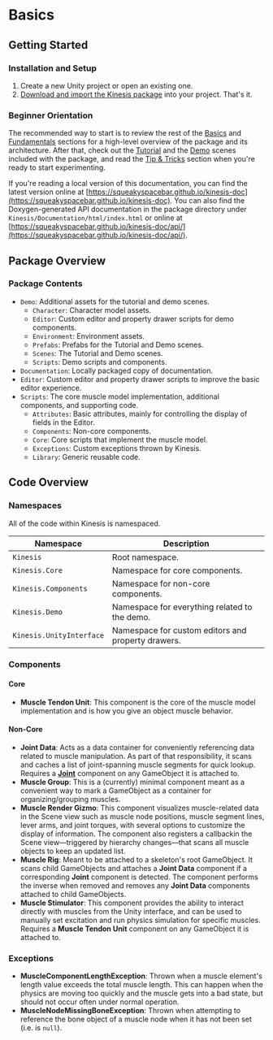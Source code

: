 # Basics

## Getting Started

### Installation and Setup

1. Create a new Unity project or open an existing one.
2. [Download and import the Kinesis package](https://docs.unity3d.com/Manual/upm-ui-import.html) into your project. That's it.

### Beginner Orientation

The recommended way to start is to review the rest of the [Basics](01-basics#basics) and [Fundamentals](02-fundamentals#fundamentals) sections for a high-level overview of the package and its architecture. After that, check out the [Tutorial](03-tutorial#tutorial) and the [Demo](05-demo-scene#demo-scene) scenes included with the package, and read the [Tip & Tricks](06-tips-&-tricks#tips-&-tricks) section when you're ready to start experimenting.

If you're reading a local version of this documentation, you can find the latest version online at [https://squeakyspacebar.github.io/kinesis-doc](https://squeakyspacebar.github.io/kinesis-doc). You can also find the Doxygen-generated API documentation in the package directory under `Kinesis/Documentation/html/index.html` or online at [https://squeakyspacebar.github.io/kinesis-doc/api/](https://squeakyspacebar.github.io/kinesis-doc/api/).

## Package Overview

### Package Contents

- `Demo`: Additional assets for the tutorial and demo scenes.
  - `Character`: Character model assets.
  - `Editor`: Custom editor and property drawer scripts for demo components.
  - `Environment`: Environment assets.
  - `Prefabs`: Prefabs for the Tutorial and Demo scenes.
  - `Scenes`: The Tutorial and Demo scenes.
  - `Scripts`: Demo scripts and components.
- `Documentation`: Locally packaged copy of documentation.
- `Editor`: Custom editor and property drawer scripts to improve the basic editor experience.
- `Scripts`: The core muscle model implementation, additional components, and supporting code.
  - `Attributes`: Basic attributes, mainly for controlling the display of fields in the Editor.
  - `Components`: Non-core components.
  - `Core`: Core scripts that implement the muscle model.
  - `Exceptions`: Custom exceptions thrown by Kinesis.
  - `Library`: Generic reusable code.

## Code Overview

### Namespaces

All of the code within Kinesis is namespaced.

| Namespace                | Description                                        |
| ------------------------ | -------------------------------------------------- |
| `Kinesis`                | Root namespace.                                    |
| `Kinesis.Core`           | Namespace for core components.                     |
| `Kinesis.Components`     | Namespace for non-core components.                 |
| `Kinesis.Demo`           | Namespace for everything related to the demo.      |
| `Kinesis.UnityInterface` | Namespace for custom editors and property drawers. |

### Components

#### Core

- **Muscle Tendon Unit**: This component is the core of the muscle model implementation and is how you give an object muscle behavior.

#### Non-Core

- **Joint Data**: Acts as a data container for conveniently referencing data related to muscle manipulation. As part of that responsibility, it scans and caches a list of joint-spanning muscle segments for quick lookup. Requires a [**Joint**](https://docs.unity3d.com/Manual/Joints.html) component on any GameObject it is attached to.
- **Muscle Group**: This is a (currently) minimal component meant as a convenient way to mark a GameObject as a container for organizing/grouping muscles.
- **Muscle Render Gizmo**: This component visualizes muscle-related data in the Scene view such as muscle node positions, muscle segment lines, lever arms, and joint torques, with several options to customize the display of information. The component also registers a callbackin the Scene view—triggered by hierarchy changes—that scans all muscle objects to keep an updated list.
- **Muscle Rig**: Meant to be attached to a skeleton's root GameObject. It scans child GameObjects and attaches a **Joint Data** component if a corresponding **Joint** component is detected. The component performs the inverse when removed and removes any **Joint Data** components attached to child GameObjects.
- **Muscle Stimulator**: This component provides the ability to interact directly with muscles from the Unity interface, and can be used to manually set excitation and run physics simulation for specific muscles. Requires a **Muscle Tendon Unit** component on any GameObject it is attached to.

### Exceptions

- **MuscleComponentLengthException**: Thrown when a muscle element's length value exceeds the total muscle length. This can happen when the physics are moving too quickly and the muscle gets into a bad state, but should not occur often under normal operation.
- **MuscleNodeMissingBoneException**: Thrown when attempting to reference the bone object of a muscle node when it has not been set (i.e. is `null`).

